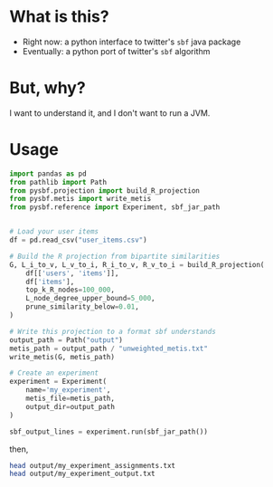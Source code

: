 # What is this?

- Right now: a python interface to twitter's `sbf` java package
- Eventually: a python port of twitter's `sbf` algorithm

# But, why?

I want to understand it, and I don't want to run a JVM.

# Usage

```python
import pandas as pd
from pathlib import Path
from pysbf.projection import build_R_projection
from pysbf.metis import write_metis
from pysbf.reference import Experiment, sbf_jar_path


# Load your user items
df = pd.read_csv("user_items.csv")

# Build the R projection from bipartite similarities
G, L_i_to_v, L_v_to_i, R_i_to_v, R_v_to_i = build_R_projection(
    df[['users', 'items']], 
    df['items'],
    top_k_R_nodes=100_000,
    L_node_degree_upper_bound=5_000,
    prune_similarity_below=0.01,
)

# Write this projection to a format sbf understands
output_path = Path("output")
metis_path = output_path / "unweighted_metis.txt"
write_metis(G, metis_path)

# Create an experiment
experiment = Experiment(
    name='my_experiment',
    metis_file=metis_path,
    output_dir=output_path
)

sbf_output_lines = experiment.run(sbf_jar_path())
```

then,

```bash
head output/my_experiment_assignments.txt
head output/my_experiment_output.txt
```